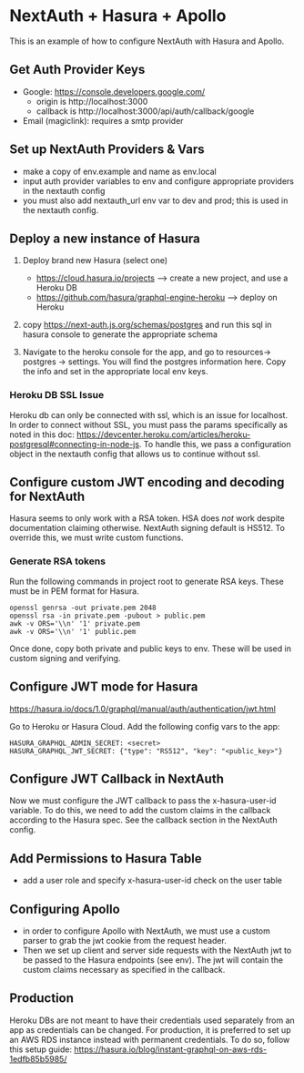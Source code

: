 # NextAuth + Hasura + Apollo

This is an example of how to configure NextAuth with Hasura and Apollo.

## Get Auth Provider Keys
- Google: https://console.developers.google.com/ 
    - origin is http://localhost:3000
    - callback is http://localhost:3000/api/auth/callback/google
- Email (magiclink): requires a smtp provider

## Set up NextAuth Providers & Vars
- make a copy of env.example and name as env.local
- input auth provider variables to env and configure appropriate providers in the nextauth config
- you must also add nextauth_url env var to dev and prod; this is used in the nextauth config. 

## Deploy a new instance of Hasura
1. Deploy brand new Hasura (select one)
    - https://cloud.hasura.io/projects --> create a new project, and use a Heroku DB
    - https://github.com/hasura/graphql-engine-heroku --> deploy on Heroku

1. copy https://next-auth.js.org/schemas/postgres and run this sql in hasura console to generate the appropriate schema
1. Navigate to the heroku console for the app, and go to resources-> postgres -> settings. You will find the postgres information here. Copy the info and set in the appropriate local env keys.

### Heroku DB SSL Issue
Heroku db can only be connected with ssl, which is an issue for localhost. In order to connect without SSL, you must pass the params specifically as noted in this doc: https://devcenter.heroku.com/articles/heroku-postgresql#connecting-in-node-js. To handle this, we pass a configuration object in the nextauth config that allows us to continue without ssl.

## Configure custom JWT encoding and decoding for NextAuth
Hasura seems to only work with a RSA token. HSA does *not* work despite documentation claiming otherwise. NextAuth signing default is HS512. To override this, we must write custom functions. 

### Generate RSA tokens
Run the following commands in project root to generate RSA keys. These must be in PEM format for Hasura.

```
openssl genrsa -out private.pem 2048
openssl rsa -in private.pem -pubout > public.pem
awk -v ORS='\\n' '1' private.pem
awk -v ORS='\\n' '1' public.pem
```

Once done, copy both private and public keys to env. These will be used in custom signing and verifying.

## Configure JWT mode for Hasura
https://hasura.io/docs/1.0/graphql/manual/auth/authentication/jwt.html

Go to Heroku or Hasura Cloud. Add the following config vars to the app:

```
HASURA_GRAPHQL_ADMIN_SECRET: <secret>
HASURA_GRAPHQL_JWT_SECRET: {"type": "RS512", "key": "<public_key>"}
```

## Configure JWT Callback in NextAuth
Now we must configure the JWT callback to pass the x-hasura-user-id variable. To do this, we need to add the custom claims in the callback according to the Hasura spec. See the callback section in the NextAuth config.

## Add Permissions to Hasura Table
- add a user role and specify x-hasura-user-id check on the user table

## Configuring Apollo
- in order to configure Apollo with NextAuth, we must use a custom parser to grab the jwt cookie from the request header. 
- Then we set up client and server side requests with the NextAuth jwt to be passed to the Hasura endpoints (see env). The jwt will contain the custom claims necessary as specified in the callback.

## Production
Heroku DBs are not meant to have their credentials used separately from an app as credentials can be changed. For production, it is preferred to set up an AWS RDS instance instead with permanent credentials. To do so, follow this setup guide: https://hasura.io/blog/instant-graphql-on-aws-rds-1edfb85b5985/

